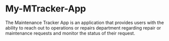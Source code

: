 # My-MTracker-App
The Maintenance Tracker App is an application that provides users with the ability to reach out to operations or repairs department regarding repair or maintenance requests and monitor the status of their request.
